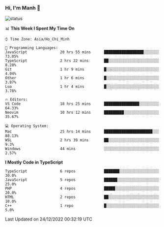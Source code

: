 ### Hi, I'm Manh 👋

![status](https://badge.stateful.com/manhhn01/status.svg)

<!--START_SECTION:waka-->
📊 **This Week I Spent My Time On** 

```text
⌚︎ Time Zone: Asia/Ho_Chi_Minh

💬 Programming Languages: 
JavaScript               20 hrs 55 mins      ██████████████████░░░░░░░   73.05% 
TypeScript               2 hrs 22 mins       ██░░░░░░░░░░░░░░░░░░░░░░░   8.28% 
Git                      1 hr 9 mins         █░░░░░░░░░░░░░░░░░░░░░░░░   4.04% 
Other                    1 hr 6 mins         █░░░░░░░░░░░░░░░░░░░░░░░░   3.87% 
Lua                      1 hr 4 mins         █░░░░░░░░░░░░░░░░░░░░░░░░   3.78%

🔥 Editors: 
VS Code                  18 hrs 25 mins      ████████████████░░░░░░░░░   64.33% 
Neovim                   10 hrs 12 mins      █████████░░░░░░░░░░░░░░░░   35.67%

💻 Operating System: 
Mac                      25 hrs 14 mins      ██████████████████████░░░   88.13% 
WSL                      2 hrs 39 mins       ██░░░░░░░░░░░░░░░░░░░░░░░   9.3% 
Windows                  44 mins             ░░░░░░░░░░░░░░░░░░░░░░░░░   2.57%

```

**I Mostly Code in TypeScript** 

```text
TypeScript               6 repos             ███████░░░░░░░░░░░░░░░░░░   30.0% 
JavaScript               5 repos             ██████░░░░░░░░░░░░░░░░░░░   25.0% 
PHP                      4 repos             █████░░░░░░░░░░░░░░░░░░░░   20.0% 
HTML                     2 repos             ██░░░░░░░░░░░░░░░░░░░░░░░   10.0% 
C++                      1 repo              █░░░░░░░░░░░░░░░░░░░░░░░░   5.0%

```



 Last Updated on 24/12/2022 00:32:19 UTC
<!--END_SECTION:waka-->
